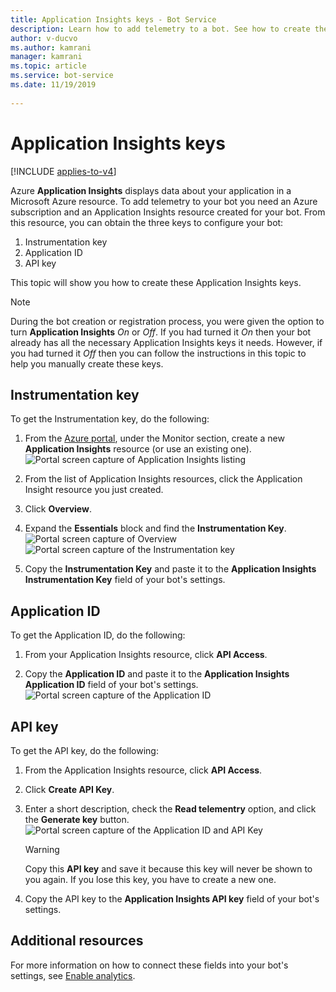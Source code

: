 ```yaml
---
title: Application Insights keys - Bot Service
description: Learn how to add telemetry to a bot. See how to create the keys that you need to view data that Azure Application Insights collects about your application.
author: v-ducvo
ms.author: kamrani
manager: kamrani
ms.topic: article
ms.service: bot-service
ms.date: 11/19/2019
 
---
```


# Application Insights keys

[!INCLUDE [applies-to-v4](includes/applies-to-v4-current.md)]

Azure **Application Insights** displays data about your application in a Microsoft Azure resource. To add telemetry to your bot you need an Azure subscription and an Application Insights resource created for your bot. From this resource, you can obtain the three keys to configure your bot:

1. Instrumentation key
2. Application ID
3. API key

This topic will show you how to create these Application Insights keys.

> [!NOTE]
> During the bot creation or registration process, you were given the option to turn **Application Insights** *On* or *Off*. If you had turned it *On* then your bot already has all the necessary Application Insights keys it needs. However, if you had turned it *Off* then you can follow the instructions in this topic to help you manually create these keys.

## Instrumentation key

To get the Instrumentation key, do the following:
1. From the [Azure portal](https://portal.azure.com), under the Monitor section, create a new **Application Insights** resource (or use an existing one).
![Portal screen capture of Application Insights listing](~/media/portal-app-insights-add-new.png)

2. From the list of Application Insights resources, click the Application Insight resource you just created.

3. Click **Overview**.

4. Expand the **Essentials** block and find the **Instrumentation Key**. 
![Portal screen capture of Overview](~/media/portal-app-insights-instrumentation-key-dropdown.png)
![Portal screen capture of the Instrumentation key](~/media/portal-app-insights-instrumentation-key.png)

5. Copy the **Instrumentation Key** and paste it to the **Application Insights Instrumentation Key** field of your bot's settings.

## Application ID

To get the Application ID, do the following:
1. From your Application Insights resource, click **API Access**.

2. Copy the **Application ID** and paste it to the **Application Insights Application ID** field of your bot's settings. 
![Portal screen capture of the Application ID](~/media/portal-app-insights-appid.png)

## API key

To get the API key, do the following:
1. From the Application Insights resource, click **API Access**.

2. Click **Create API Key**.

3. Enter a short description, check the **Read telementry** option, and click the **Generate key** button.
![Portal screen capture of the Application ID and API Key](~/media/portal-app-insights-appid-apikey.png)

   > [!WARNING]
   > Copy this **API key** and save it because this key will never be shown to you again. If you lose this key, you have to create a new one.

4. Copy the API key to the **Application Insights API key** field of your bot's settings.

## Additional resources
For more information on how to connect these fields into your bot's settings, see [Enable analytics](~/bot-service-manage-analytics.md#enable-analytics).
